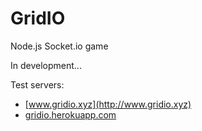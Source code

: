 # GridIO
Node.js Socket.io game

In development...

Test servers: 
* [www.gridio.xyz](http://www.gridio.xyz)
* [gridio.herokuapp.com](http://gridio.herokuapp.com)
